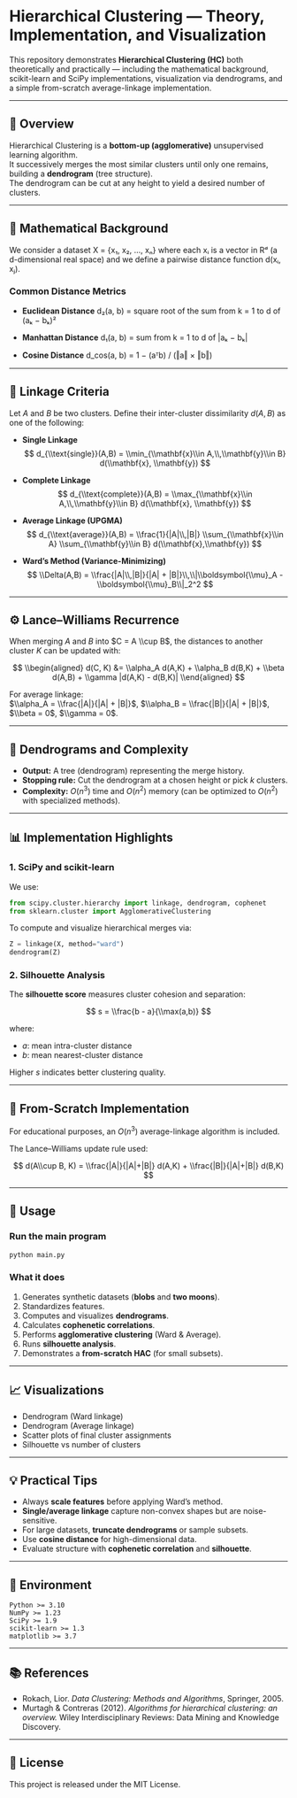
# Hierarchical Clustering — Theory, Implementation, and Visualization

This repository demonstrates **Hierarchical Clustering (HC)** both theoretically and practically — including the mathematical background, scikit-learn and SciPy implementations, visualization via dendrograms, and a simple from-scratch average-linkage implementation.

---

## 📘 Overview

Hierarchical Clustering is a **bottom-up (agglomerative)** unsupervised learning algorithm.  
It successively merges the most similar clusters until only one remains, building a **dendrogram** (tree structure).  
The dendrogram can be cut at any height to yield a desired number of clusters.

---

## 🧠 Mathematical Background

We consider a dataset X = {x₁, x₂, …, xₙ} where each xᵢ is a vector in Rᵈ (a d-dimensional real space) and we define a pairwise distance function d(xᵢ, xⱼ).


### Common Distance Metrics

- **Euclidean Distance**
  d₂(a, b) = square root of the sum from k = 1 to d of (aₖ − bₖ)²

- **Manhattan Distance**
  d₁(a, b) = sum from k = 1 to d of |aₖ − bₖ|

- **Cosine Distance**
  d_cos(a, b) = 1 − (aᵀb) / (‖a‖ × ‖b‖)

---

## 🔗 Linkage Criteria

Let $A$ and $B$ be two clusters. Define their inter-cluster dissimilarity $d(A,B)$ as one of the following:

- **Single Linkage**  
  $$ d_{\\text{single}}(A,B) = \\min_{\\mathbf{x}\\in A,\\,\\mathbf{y}\\in B} d(\\mathbf{x}, \\mathbf{y}) $$

- **Complete Linkage**  
  $$ d_{\\text{complete}}(A,B) = \\max_{\\mathbf{x}\\in A,\\,\\mathbf{y}\\in B} d(\\mathbf{x}, \\mathbf{y}) $$

- **Average Linkage (UPGMA)**  
  $$ d_{\\text{average}}(A,B) = \\frac{1}{|A|\\,|B|} \\sum_{\\mathbf{x}\\in A} \\sum_{\\mathbf{y}\\in B} d(\\mathbf{x},\\mathbf{y}) $$

- **Ward’s Method (Variance-Minimizing)**  
  $$ \\Delta(A,B) = \\frac{|A|\\,|B|}{|A| + |B|}\\,\\|\\boldsymbol{\\mu}_A - \\boldsymbol{\\mu}_B\\|_2^2 $$

---

## ⚙️ Lance–Williams Recurrence

When merging $A$ and $B$ into $C = A \\cup B$, the distances to another cluster $K$ can be updated with:

$$
\\begin{aligned}
d(C, K) &= \\alpha_A d(A,K) + \\alpha_B d(B,K) + \\beta d(A,B) + \\gamma |d(A,K) - d(B,K)|
\\end{aligned}
$$

For average linkage:  
$\\alpha_A = \\frac{|A|}{|A| + |B|}$, $\\alpha_B = \\frac{|B|}{|A| + |B|}$, $\\beta = 0$, $\\gamma = 0$.

---

## 🌳 Dendrograms and Complexity

- **Output:** A tree (dendrogram) representing the merge history.  
- **Stopping rule:** Cut the dendrogram at a chosen height or pick $k$ clusters.  
- **Complexity:** $O(n^3)$ time and $O(n^2)$ memory (can be optimized to $O(n^2)$ with specialized methods).

---

## 📊 Implementation Highlights

### 1. SciPy and scikit-learn

We use:

```python
from scipy.cluster.hierarchy import linkage, dendrogram, cophenet
from sklearn.cluster import AgglomerativeClustering
```

To compute and visualize hierarchical merges via:

```python
Z = linkage(X, method="ward")
dendrogram(Z)
```

### 2. Silhouette Analysis

The **silhouette score** measures cluster cohesion and separation:

$$ s = \\frac{b - a}{\\max(a,b)} $$

where:
- $a$: mean intra-cluster distance  
- $b$: mean nearest-cluster distance  

Higher $s$ indicates better clustering quality.

---

## 🧩 From-Scratch Implementation

For educational purposes, an $O(n^3)$ average-linkage algorithm is included.

The Lance–Williams update rule used:

$$
d(A\\cup B, K) = \\frac{|A|}{|A|+|B|} d(A,K) + \\frac{|B|}{|A|+|B|} d(B,K)
$$

---

## 🧮 Usage

### Run the main program

```bash
python main.py
```

### What it does

1. Generates synthetic datasets (**blobs** and **two moons**).  
2. Standardizes features.  
3. Computes and visualizes **dendrograms**.  
4. Calculates **cophenetic correlations**.  
5. Performs **agglomerative clustering** (Ward & Average).  
6. Runs **silhouette analysis**.  
7. Demonstrates a **from-scratch HAC** (for small subsets).

---

## 📈 Visualizations

- Dendrogram (Ward linkage)
- Dendrogram (Average linkage)
- Scatter plots of final cluster assignments
- Silhouette vs number of clusters

---

## 💡 Practical Tips

- Always **scale features** before applying Ward’s method.
- **Single/average linkage** capture non-convex shapes but are noise-sensitive.
- For large datasets, **truncate dendrograms** or sample subsets.
- Use **cosine distance** for high-dimensional data.
- Evaluate structure with **cophenetic correlation** and **silhouette**.

---

## 🧪 Environment

```
Python >= 3.10
NumPy >= 1.23
SciPy >= 1.9
scikit-learn >= 1.3
matplotlib >= 3.7
```

---

## 📚 References

- Rokach, Lior. *Data Clustering: Methods and Algorithms*, Springer, 2005.  
- Murtagh & Contreras (2012). *Algorithms for hierarchical clustering: an overview.* Wiley Interdisciplinary Reviews: Data Mining and Knowledge Discovery.

---

## 🧩 License

This project is released under the MIT License.
